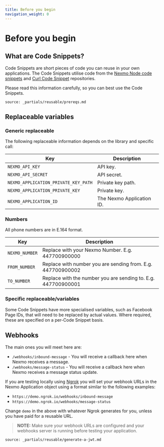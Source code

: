 ```yaml
---
title: Before you begin
navigation_weight: 0
---
```


# Before you begin

## What are Code Snippets?

Code Snippets are short pieces of code you can reuse in your own applications.
The Code Snippets utilise code from the [Nexmo Node code snippets](https://github.com/nexmo/nexmo-node-code-snippets) and [Curl Code Snippet](https://github.com/Nexmo/curl-building-blocks) repositories.

Please read this information carefully, so you can best use the Code Snippets.

```partial
source: _partials/reusable/prereqs.md
```

## Replaceable variables

### Generic replaceable

The following replaceable information depends on the library and specific call:

Key | Description
-- | --
`NEXMO_API_KEY` | API key.
`NEXMO_API_SECRET` | API secret.
`NEXMO_APPLICATION_PRIVATE_KEY_PATH` |  Private key path.
`NEXMO_APPLICATION_PRIVATE_KEY` | Private key.
`NEXMO_APPLICATION_ID` | The Nexmo Application ID.

### Numbers

All phone numbers are in E.164 format.

Key | Description
-- | --
`NEXMO_NUMBER` | Replace with your Nexmo Number. E.g. 447700900000
`FROM_NUMBER` | Replace with number you are sending from. E.g. 447700900002
`TO_NUMBER` | Replace with the number you are sending to. E.g. 447700900001

### Specific replaceable/variables

Some Code Snippets have more specialised variables, such as Facebook Page IDs, that will need to be replaced by actual values. Where required, these are specified on a per-Code Snippet basis.

## Webhooks

The main ones you will meet here are:

* `/webhooks/inbound-message` - You will receive a callback here when Nexmo receives a message.
* `/webhooks/message-status` - You will receive a callback here when Nexmo receives a message status update.

If you are testing locally using [Ngrok](https://ngrok.com) you will set your webhook URLs in the Nexmo Application object using a format similar to the following examples:

* `https://demo.ngrok.io/webhooks/inbound-message`
* `https://demo.ngrok.io/webhooks/message-status`

Change `demo` in the above with whatever Ngrok generates for you, unless you have paid for a reusable URL.

> **NOTE:** Make sure your webhook URLs are configured and your webhooks server is running before testing your application.

```partial
source: _partials/reusable/generate-a-jwt.md
```